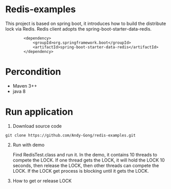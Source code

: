 # Redis-examples

This project is based on spring boot, it introduces how to build the distribute lock via Redis. Redis client adopts the spring-boot-starter-data-redis.
```
        <dependency>
            <groupId>org.springframework.boot</groupId>
            <artifactId>spring-boot-starter-data-redis</artifactId>
        </dependency>
```

# Percondition
- Maven 3++
- java 8


# Run application

1. Download source code

```
git clone https://github.com/Andy-Gong/redis-examples.git
```

2. Run with demo

   Find RedisTest.class and run it. In the demo, it contains 10 threads to compete the LOCK. If one thread gets the LOCK,        it will hold the LOCK 10 seconds, then release the LOCK, then other threads can compete the LOCK. If the LOCK get              process is blocking until it gets the LOCK.
   
3. How to get or release LOCK
